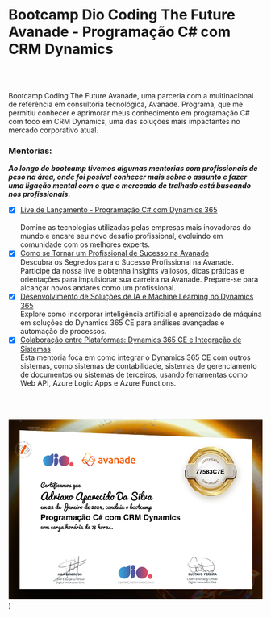 # Bootcamp Dio Coding The Future Avanade - Programação C# com CRM Dynamics 
<br>
<br>
<p>Bootcamp Coding The Future Avanade, uma parceria com a multinacional de referência em consultoria tecnológica, Avanade. Programa, que me permitiu conhecer e aprimorar meus conhecimento em programação C# com foco em CRM Dynamics, uma das soluções mais impactantes no mercado corporativo atual.</p>


### Mentorias:
***Ao longo do bootcamp tivemos algumas mentorias com profissionais de peso na área, onde foi posível conhecer mais sobre o assunto e fazer uma ligação mental com o que o merecado de tralhado está buscando nos profissionais.***

- [x] [Live de Lançamento - Programação C# com Dynamics 365](https://www.youtube.com/watch?v=MDZkUu-uz94) <br>      
Domine as tecnologias utilizadas pelas empresas mais inovadoras do mundo e encare seu novo desafio profissional, evoluindo em comunidade com os melhores experts.
- [x] [Como se Tornar um Profissional de Sucesso na Avanade](https://www.youtube.com/watch?v=B43Tg61_LoU) <br>
Descubra os Segredos para o Sucesso Profissional na Avanade. Participe da nossa live e obtenha insights valiosos, dicas práticas e orientações para impulsionar sua carreira na Avanade. Prepare-se para alcançar novos andares como um profissional.
- [x] [Desenvolvimento de Soluções de IA e Machine Learning no Dynamics 365](https://www.youtube.com/watch?v=cjFq2o3HP9E) <br>
Explore como incorporar inteligência artificial e aprendizado de máquina em soluções do Dynamics 365 CE para análises avançadas e automação de processos.
- [x] [Colaboração entre Plataformas: Dynamics 365 CE e Integração de Sistemas](https://www.youtube.com/watch?v=6aDyhxbZg5I) <br>
    Esta mentoria foca em como integrar o Dynamics 365 CE com outros sistemas, como sistemas de contabilidade, sistemas de gerenciamento de documentos ou sistemas de terceiros, usando ferramentas como Web API, Azure Logic Apps e Azure Functions.

<br>
<br>

![Dynamics CE](https://github.com/AdrianoProfileAdsCloud/Bootcamp-Coding-The-Future-Avanade-C-com-CRM-Dynamics-CE/blob/main/imagens/Captura%20de%20tela%20de%202024-09-21%2004-07-25.png))




   


     
       


